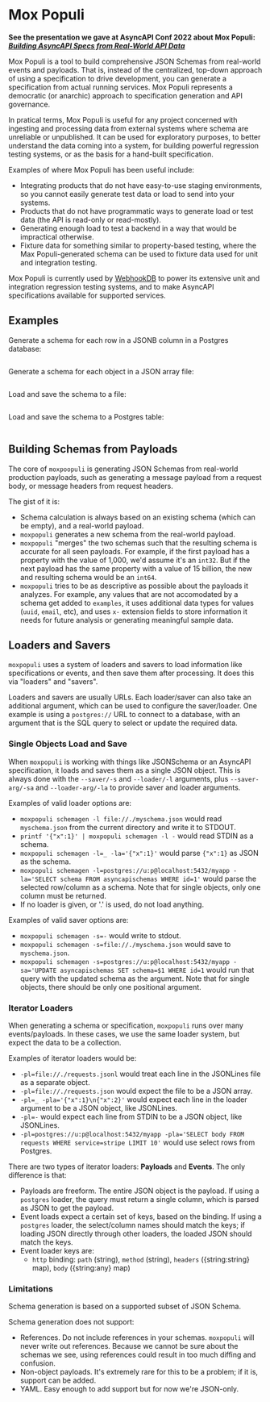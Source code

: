 # Mox Populi

**See the presentation we gave at AsyncAPI Conf 2022 about Mox Populi:
_[Building AsyncAPI Specs from Real-World API Data](https://github.com/lithictech/moxpopuli/blob/main/docs/asyncapi-conf-2022-presentation.pdf)_**

Mox Populi is a tool to build comprehensive JSON Schemas from real-world events and payloads.
That is, instead of the centralized, top-down approach of using a specification to drive development,
you can generate a specification from actual running services.
Mox Populi represents a democratic (or anarchic) approach to specification generation
and API governance.

In pratical terms, Mox Populi is useful for any project concerned with ingesting and processing data
from external systems where schema are unreliable or unpublished.
It can be used for exploratory purposes, to better understand the data coming into a system,
for building powerful regression testing systems, or as the basis for a hand-built specification.

Examples of where Mox Populi has been useful include:

- Integrating products that do not have easy-to-use staging environments,
  so you cannot easily generate test data or load to send into your systems.
- Products that do not have programmatic ways to generate load or test data (the API is read-only or read-mostly).
- Generating enough load to test a backend in a way that would be impractical otherwise.
- Fixture data for something similar to property-based testing,
  where the Max Populi-generated schema can be used to fixture data used
  for unit and integration testing.

Mox Populi is currently used by [WebhookDB](https://webhookdb.com)
to power its extensive unit and integration regression testing systems,
and to make AsyncAPI specifications available for supported services.

## Examples

Generate a schema for each row in a JSONB column in a Postgres database:

```shell
```

Generate a schema for each object in a JSON array file:

```shell
```

Load and save the schema to a file:

```shell
```

Load and save the schema to a Postgres table:

```shell
```

## Building Schemas from Payloads

The core of `moxpoopuli` is generating JSON Schemas from real-world production payloads,
such as generating a message payload from a request body,
or message headers from request headers.

The gist of it is:

- Schema calculation is always based on an existing schema (which can be empty),
  and a real-world payload.
- `moxpopuli` generates a new schema from the real-world payload.
- `moxpopuli` "merges" the two schemas such that the resulting schema is accurate
  for all seen payloads. For example, if the first payload has a property with
  the value of 1,000, we'd assume it's an `int32`.
  But if the next payload has the same property with a value of 15 billion,
  the new and resulting schema would be an `int64`.
- `moxpopuli` tries to be as descriptive as possible about the payloads it analyzes.
  For example, any values that are not accomodated by a schema get added to `examples`,
  it uses additional data types for values (`uuid`, `email`, etc),
  and uses `x-` extension fields to store information it needs for future analysis
  or generating meaningful sample data.

## Loaders and Savers

`moxpopuli` uses a system of loaders and savers to load information like specifications
or events, and then save them after processing.
It does this via "loaders" and "savers".

Loaders and savers are usually URLs.
Each loader/saver can also take an additional argument,
which can be used to configure the saver/loader.
One example is using a `postgres://` URL to connect to a database,
with an argument that is the SQL query to select or update the required data.

### Single Objects Load and Save

When `moxpopuli` is working with things like JSONSchema or an AsyncAPI specification,
it loads and saves them as a single JSON object.
This is always done with the `--saver/-s` and `--loader/-l` arguments,
plus `--saver-arg/-sa` and `--loader-arg/-la` to provide saver and loader arguments.

Examples of valid loader options are:

- `moxpopuli schemagen -l file://./myschema.json` would read `myschema.json` from the current directory
  and write it to STDOUT.
- `printf '{"x":1}' | moxpopuli schemagen -l -` would read STDIN as a schema.
- `moxpopuli schemagen -l=_ -la='{"x":1}'` would parse `{"x":1}` as JSON as the schema.
- `moxpopuli schemagen -l=postgres://u:p@localhost:5432/myapp -la='SELECT schema FROM asyncapischemas WHERE id=1'`
  would parse the selected row/column as a schema.
  Note that for single objects, only one column must be returned.
- If no loader is given, or '.' is used, do not load anything.

Examples of valid saver options are:

- `moxpopuli schemagen -s=-` would write to stdout.
- `moxpopuli schemagen -s=file://./myschema.json` would save to `myschema.json`.
- `moxpopuli schemagen -s=postgres://u:p@localhost:5432/myapp -sa='UPDATE asyncapischemas SET schema=$1 WHERE id=1`
  would run that query with the updated schema as the argument.
  Note that for single objects, there should be only one positional argument.

### Iterator Loaders

When generating a schema or specification, `moxpopuli` runs over many events/payloads.
In these cases, we use the same loader system, but expect the data to be a collection.

Examples of iterator loaders would be:

- `-pl=file://./requests.jsonl` would treat each line in the JSONLines file as a separate object.
- `-pl=file://./requests.json` would expect the file to be a JSON array.
- `-pl=_ -pla='{"x":1}\n{"x":2}'` would expect each line in the loader argument to be a JSON object, like JSONLines.
- `-pl=-` would expect each line from STDIN to be a JSON object, like JSONLines.
- `-pl=postgres://u:p@localhost:5432/myapp -pla='SELECT body FROM requests WHERE service=stripe LIMIT 10'`
  would use select rows from Postgres.

There are two types of iterator loaders: **Payloads** and **Events**.
The only difference is that:

- Payloads are freeform. The entire JSON object is the payload. If using a `postgres` loader,
  the query must return a single column, which is parsed as JSON to get the payload.
- Event loads expect a certain set of keys, based on the binding.
  If using a `postgres` loader, the select/column names should match the keys;
  if loading JSON directly through other loaders, the loaded JSON should match the keys.
- Event loader keys are:
  - `http` binding: `path` (string), `method` (string), `headers` ({string:string} map), `body` ({string:any} map)

### Limitations

Schema generation is based on a supported subset of JSON Schema.

Schema generation does not support:

- References. Do not include references in your schemas. `moxpopuli` will never write out references.
  Because we cannot be sure about the schemas we see, using references could result in too much
  diffing and confusion.
- Non-object payloads. It's extremely rare for this to be a problem;
  if it is, support can be added.
- YAML. Easy enough to add support but for now we're JSON-only.
